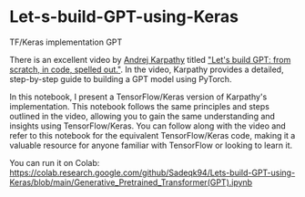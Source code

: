 # Let-s-build-GPT-using-Keras
TF/Keras implementation GPT

There is an excellent video by [Andrej
Karpathy](https://karpathy.ai/) titled ["Let's build GPT: from scratch, in code, spelled
out."](https://youtu.be/kCc8FmEb1nY?si=_l3tBiaZgq1NXwWW). In the video, Karpathy provides
a detailed, step-by-step guide to building a GPT model using PyTorch.

In this notebook, I present a TensorFlow/Keras version of Karpathy's implementation. This
notebook follows the same principles and steps outlined in the video, allowing you to
gain the same understanding and insights using TensorFlow/Keras. You can follow along
with the video and refer to this notebook for the equivalent TensorFlow/Keras code,
making it a valuable resource for anyone familiar with TensorFlow or looking to learn it.

You can run it on Colab:
https://colab.research.google.com/github/Sadeqk94/Lets-build-GPT-using-Keras/blob/main/Generative_Pretrained_Transformer(GPT).ipynb


